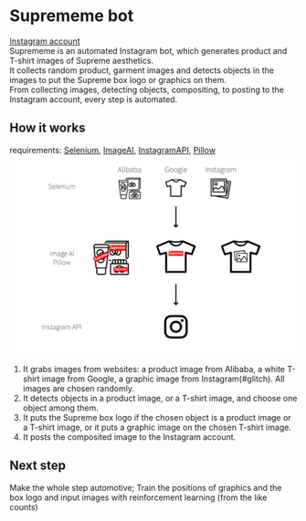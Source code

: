 # Suprememe bot
[Instagram account](https://www.instagram.com/suprememebot/)<br/>
Suprememe is an automated Instagram bot, which generates product and T-shirt images of  Supreme aesthetics.<br/>
It collects random product, garment images and detects objects in the images to put the Supreme box logo or graphics on them.<br/>
From collecting images, detecting objects, compositing, to posting to the Instagram account, every step is automated.<br/>
## How it works
requirements: [Selenium](https://www.seleniumhq.org/), [ImageAI](https://github.com/OlafenwaMoses/ImageAI/tree/master/imageai/Detection), [InstagramAPI](https://github.com/LevPasha/Instagram-API-python), [Pillow](https://pillow.readthedocs.io/en/stable/#)<br>
![flowchart](/documentation/flowchart.png)<br>
1. It grabs images from websites: a product image from Alibaba, a white T-shirt image from Google, a graphic image from Instagram(#glitch). All images are chosen randomly.<br>
2. It detects objects in a product image, or a T-shirt image, and choose one object among them.<br>
3. It puts the Supreme box logo if the chosen object is a product image or a T-shirt image, or it puts a graphic image on the chosen T-shirt image.<br>
4. It posts the composited image to the Instagram account.<br>

## Next step
Make the whole step automotive; Train the positions of graphics and the box logo and input images with reinforcement learning (from the like counts)
